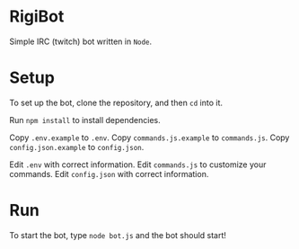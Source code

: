 # RigiBot

Simple IRC (twitch) bot written in `Node`.

# Setup

To set up the bot, clone the repository, and then `cd` into it.

Run `npm install` to install dependencies.

Copy `.env.example` to `.env`.
Copy `commands.js.example` to `commands.js`.
Copy `config.json.example` to `config.json`.

Edit `.env` with correct information.
Edit `commands.js` to customize your commands.
Edit `config.json` with correct information.


# Run

To start the bot, type `node bot.js` and the bot should start!
